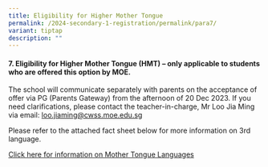 ```yaml
---
title: Eligibility for Higher Mother Tongue
permalink: /2024-secondary-1-registration/permalink/para7/
variant: tiptap
description: ""
---
```

<h4>7. Eligibility for Higher Mother Tongue (HMT) – only applicable to students who are offered this option by MOE.</h4><p>The school will communicate separately with parents on the acceptance of offer via PG (Parents Gateway) from the afternoon of 20 Dec 2023. If you need clarifications, please contact the teacher-in-charge, Mr Loo Jia Ming via email: <a href="mailto:loo.jiaming@cwss.moe.edu.sg" rel="noopener noreferrer nofollow" target="_blank">loo.jiaming@cwss.moe.edu.sg</a></p><p>Please refer to the attached fact sheet below for more information on 3rd language.</p><p><a href="/files/MTL_Factsheet_Dec_2023.pdf" rel="noopener noreferrer nofollow" target="_blank">Click here for information on Mother Tongue Languages</a></p>